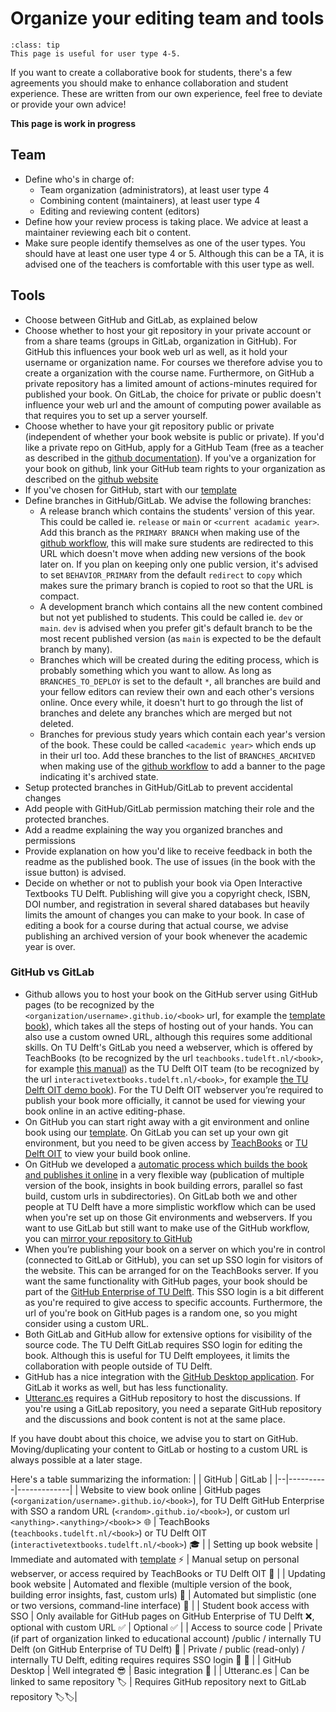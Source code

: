 # Organize your editing team and tools

```{admonition} User types
:class: tip
This page is useful for user type 4-5.
```

If you want to create a collaborative book for students, there's a few agreements you should make to enhance collaboration and student experience. These are written from our own experience, feel free to deviate or provide your own advice!

**This page is work in progress**

## Team
- Define who's in charge of:
  - Team organization (administrators), at least user type 4
  - Combining content (maintainers), at least user type 4
  - Editing and reviewing content (editors)
- Define how your review process is taking place. We advice at least a maintainer reviewing each bit o content.
- Make sure people identify themselves as one of the user types. You should have at least one user type 4 or 5. Although this can be a TA, it is advised one of the teachers is comfortable with this user type as well.

## Tools
- Choose between GitHub and GitLab, as explained below
- Choose whether to host your git repository in your private account or from a share teams (groups in GitLab, organization in GitHub). For GitHub this influences your book web url as well, as it hold your username or organization name. For courses we therefore advise you to create a organization with the course name. Furthermore, on GitHub a private repository has a limited amount of actions-minutes required for published your book. On GitLab, the choice for private or public doesn't influence your web url and the amount of computing power available as that requires you to set up a server yourself.
- Choose whether to have your git repository public or private (independent of whether your book website is public or private). If you'd like a private repo on GitHub, apply for a GitHub Team (free as a teacher as described in the [github documentation](https://docs.github.com/en/education/explore-the-benefits-of-teaching-and-learning-with-github-education/github-education-for-teachers/about-github-education-for-teachers#github-education-features-for-teachers)). If you've a organization for your book on github, link your GitHub team rights to your organization as described on the [github website](https://github.com/team#organizations)
- If you've chosen for GitHub, start with our [template](../external/template/README.md)
- Define branches in GitHub/GitLab. We advise the following branches:
  - A release branch which contains the students' version of this year. This could be called ie. `release` or `main` or `<current acadamic year>`. Add this branch as the `PRIMARY BRANCH` when making use of the [github workflow](gh-workflow-settings), this will make sure students are redirected to this URL which doesn't move when adding new versions of the book later on. If you plan on keeping only one public version, it's advised to set `BEHAVIOR_PRIMARY` from the default `redirect` to `copy` which makes sure the primary branch is copied to root so that the URL is compact.
  - A development branch which contains all the new content combined but not yet published to students. This could be called ie. `dev` or `main`. `dev` is advised when  you prefer git's default branch to be the most recent published version (as `main` is expected to be the default branch by many).
  - Branches which will be created during the editing process, which is probably something which you want to allow. As long as `BRANCHES_TO_DEPLOY` is set to the default `*`, all branches are build and your fellow editors can review their own and each other's versions online. Once every while, it doesn't hurt to go through the list of branches and delete any branches which are merged but not deleted.
  - Branches for previous study years which contain each year's version of the book. These could be called `<academic year>` which ends up in their url too. Add these branches to the list of `BRANCHES_ARCHIVED` when making use of the [github workflow](gh-workflow-settings) to add a banner to the page indicating it's archived state.
- Setup protected branches in GitHub/GitLab to prevent accidental changes
- Add people with GitHub/GitLab permission matching their role and the protected branches.
- Add a readme explaining the way you organized branches and permissions
- Provide explanation on how you'd like to receive feedback in both the readme as the published book. The use of issues (in the book with the issue button) is advised.
- Decide on whether or not to publish your book via Open Interactive Textbooks TU Delft. Publishing will give you a copyright check, ISBN, DOI number, and registration in several shared databases but heavily limits the amount of changes you can make to your book. In case of editing a book for a course during that actual course, we advise publishing an archived version of your book whenever the academic year is over.

### GitHub vs GitLab

- Github allows you to host your book on the GitHub server using GitHub pages (to be recognized by the `<organization/username>.github.io/<book>` url, for example the [template book](https://teachbooks.github.io/template/)), which takes all the steps of hosting out of your hands. You can also use a custom owned URL, although this requires some additional skills. On TU Delft's GitLab you need a webserver, which is offered by TeachBooks (to be recognized by the url `teachbooks.tudelft.nl/<book>`, for example [this manual](https://teachbooks.tudelft.nl/jupyter-book-manual)) as the TU Delft OIT team (to be recognized by the url `interactivetextbooks.tudelft.nl/<book>`, for example [the TU Delft OIT demo book](https://interactivetextbooks.tudelft.nl/open-textbooks-demonstration/)). For the TU Delft OIT webserver you’re required to publish your book more officially, it cannot be used for viewing your book online in an active editing-phase.
- On GitHub you can start right away with a git environment and online book using our [template](../external/template/README.md). On GitLab you can set up your own git environment, but you need to be given access by [TeachBooks](mailto:teachbooks@tudelft.nl) or [TU Delft OIT](mailto:Interactive-textbooks@tudelft.nl) to view your build book online.
- On GitHub we developed a [automatic process which builds the book and publishes it online](../external/deploy-book-workflow/README.md) in a very flexible way (publication of multiple version of the book, insights in book building errors, parallel so fast build, custom urls in subdirectories). On GitLab both we and other people at TU Delft have a more simplistic workflow which can be used when you're set up on those Git environments and webservers. If you want to use GitLab but still want to make use of the GitHub workflow, you can [mirror your repository to GitHub](https://docs.gitlab.com/ee/user/project/repository/mirror/push.html#set-up-a-push-mirror-from-gitlab-to-github)
- When you’re publishing your book on a server on which you're in control (connected to GitLab or GitHub), you can set up SSO login for visitors of the website. This can be arranged for on the TeachBooks server. If you want the same functionality with GitHub pages, your book should be part of the [GitHub Enterprise of TU Delft](https://github.com/enterprises/tudelft). This SSO login is a bit different as you're required to give access to specific accounts. Furthermore, the url of you're book on GitHub pages is a random one, so you might consider using a custom URL.
- Both GitLab and GitHub allow for extensive options for visibility of the source code. The TU Delft GitLab requires SSO login for editing the book. Although this is useful for TU Delft employees, it limits the collaboration with people outside of TU Delft.
- GitHub has a nice integration with the [GitHub Desktop application](git-setup_local.md). For GitLab it works as well, but has less functionality.
- [Utteranc.es](../basic-features/utterances.md) requires a GitHub repository to host the discussions. If you're using a GitLab repository, you need a separate GitHub repository and the discussions and book content is not at the same place.

If you have doubt about this choice, we advise you to start on GitHub. Moving/duplicating your content to GitLab or hosting to a custom URL is always possible at a later stage.

Here's a table summarizing the information:
|  | GitHub   | GitLab      |
|--|----------|-------------|
| Website to view book online     | GitHub pages (`<organization/username>.github.io/<book>`), for TU Delft GitHub Enterprise with SSO a random URL (`<random>.github.io/<book>`), or custom url `<anything>.<anything>/<book>`> 🌐         | TeachBooks (`teachbooks.tudelft.nl/<book>`) or TU Delft OIT (`interactivetextbooks.tudelft.nl/<book>`) 🎓 |
| Setting up book website | Immediate and automated with [template](../external/template/README.md) ⚡️         | Manual setup on personal webserver, or access required by TeachBooks or TU Delft OIT  🚧    |
| Updating book website | Automated and flexible (multiple version of the book, building error insights, fast, custom urls)  🚀   | Automated but simplistic (one or two versions, command-line interface) 🛵   |
| Student book access with SSO    | Only available for GitHub pages on GitHub Enterprise of TU Delft ❌, optional with custom URL  ✅ | Optional  ✅          |
| Access to source code | Private (if part of organization linked to educational account) /public / internally TU Delft (on GitHub Enterprise of TU Delft) 👥   | Private / public (read-only) / internally TU Delft, editing requires requires SSO login  👥  👀 |
| GitHub Desktop | Well integrated 😎 | Basic integration 🙂 |
| Utteranc.es | Can be linked to same repository 🏷️ | Requires GitHub repository next to GitLab repository 🏷️🏷️|